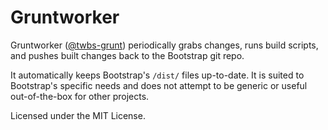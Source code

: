 Gruntworker
===========

Gruntworker ([@twbs-grunt](https://github.com/twbs-grunt)) periodically grabs changes, runs build scripts, and pushes built changes back to the Bootstrap git repo.

It automatically keeps Bootstrap's `/dist/` files up-to-date. It is suited to Bootstrap's specific needs and does not attempt to be generic or useful out-of-the-box for other projects.

Licensed under the MIT License.
